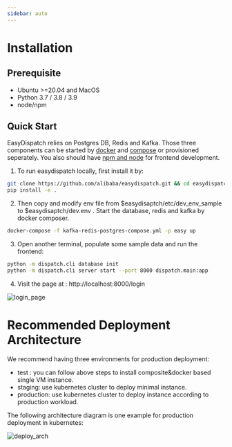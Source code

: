 ```yaml
---
sidebar: auto
---
```


# Installation

## Prerequisite

- Ubuntu >=20.04 and MacOS
- Python 3.7 / 3.8 / 3.9
- node/npm

## Quick Start
EasyDispatch relies on Postgres DB, Redis and Kafka. Those three components can be started by [docker](https://docs.docker.com/engine/install/ubuntu/) and [compose](https://docs.docker.com/compose/install/) or provisioned seperately. You also should have [npm and node](https://docs.npmjs.com/downloading-and-installing-node-js-and-npm) for frontend development.

1. To run easydispatch locally, first install it by:
```bash
git clone https://github.com/alibaba/easydispatch.git && cd easydispatch
pip install -e .
```

2. Then copy and modify env file from $easydisaptch/etc/dev_env_sample to $easydisaptch/dev.env  . Start the database, redis and kafka by docker composer.

```bash
docker-compose -f kafka-redis-postgres-compose.yml -p easy up
```

3. Open another terminal, populate some sample data and run the frontend:

```bash
python -m dispatch.cli database init
python -m dispatch.cli server start --port 8000 dispatch.main:app 
```

4. Visit the page at : http://localhost:8000/login


![login_page](/login_page_20210608174032.jpg)

# Recommended Deployment Architecture
We recommend having three environments for production deployment:

- test : you can follow above steps to install composite&docker based single VM instance.
- staging: use kubernetes cluster to deploy minimal instance.
- production: use kubernetes cluster to deploy instance according to production workload.


The following architecture diagram is one example for production deployment in kubernetes:

![deploy_arch](/arch_20210809223352.jpg)
